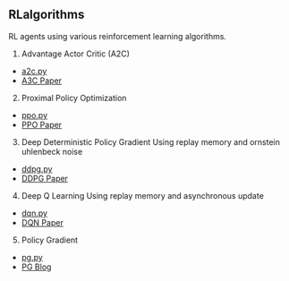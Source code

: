 ## RLalgorithms

RL agents using various reinforcement learning algorithms.

1. Advantage Actor Critic (A2C)
- [a2c.py](https://github.com/GaoGroupUCSD/RLalgorithms/blob/master/a2c.py)
- [A3C Paper](https://arxiv.org/pdf/1602.01783.pdf) 
2.  Proximal Policy Optimization 
- [ppo.py](https://github.com/GaoGroupUCSD/RLalgorithms/blob/master/ppo.py)
- [PPO Paper](https://arxiv.org/abs/1707.06347)
3. Deep Deterministic Policy Gradient
Using replay memory and ornstein uhlenbeck noise
- [ddpg.py](https://github.com/GaoGroupUCSD/RLalgorithms/blob/master/ddpg.py)
- [DDPG Paper](https://arxiv.org/abs/1509.02971)
4. Deep Q Learning
Using replay memory and asynchronous update
- [dqn.py](https://github.com/GaoGroupUCSD/RLalgorithms/blob/master/dqn.py)
- [DQN Paper](https://arxiv.org/abs/1312.5602)
5. Policy Gradient
- [pg.py](https://github.com/GaoGroupUCSD/RLalgorithms/blob/master/pg.py)
- [PG Blog](http://karpathy.github.io/2016/05/31/rl/)